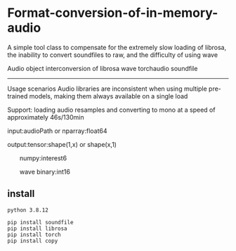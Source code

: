 # Format-conversion-of-in-memory-audio
A simple tool class to compensate for the extremely slow loading of librosa, the inability to convert soundfiles to raw, and the difficulty of using wave

Audio object interconversion of librosa wave torchaudio soundfile
***
Usage scenarios Audio libraries are inconsistent when using multiple pre-trained models, making them always available on a single load

Support: loading audio resamples and converting to mono at a speed of approximately 46s/130min

input:audioPath or nparray:float64

output:tensor:shape(1,x) or shape(x,1)

&emsp;&emsp;numpy:interest6
       
&emsp;&emsp;wave binary:int16


## install
```
python 3.8.12

pip install soundfile
pip install librosa
pip install torch
pip install copy
```
